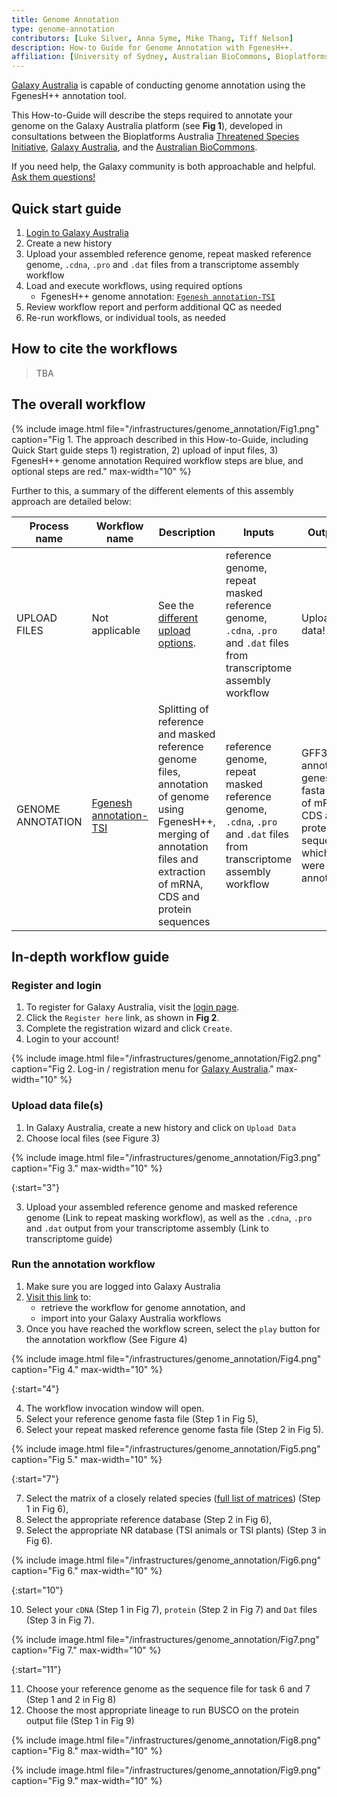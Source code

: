 ```yaml
---
title: Genome Annotation
type: genome-annotation
contributors: [Luke Silver, Anna Syme, Mike Thang, Tiff Nelson]
description: How-to Guide for Genome Annotation with FgenesH++.
affiliation: [University of Sydney, Australian BioCommons, Bioplatforms Australia, Galaxy Australia]
---
```


[Galaxy Australia](https://usegalaxy.org.au/) is capable of conducting genome annotation using the FgenesH++ annotation tool.

This How-to-Guide will describe the steps required to annotate your genome on the Galaxy Australia platform (see **Fig 1**), developed in consultations between the Bioplatforms Australia [Threatened Species Initiative](https://threatenedspeciesinitiative.com/), [Galaxy Australia](https://usegalaxy.org.au/), and the [Australian BioCommons](https://www.biocommons.org.au/).

If you need help, the Galaxy community is both approachable and helpful. [Ask them questions!](https://help.galaxyproject.org/)


## Quick start guide

1. [Login to Galaxy Australia](#register-and-login)
2. Create a new history
3. Upload your assembled reference genome, repeat masked reference genome, `.cdna`, `.pro` and `.dat` files from a transcriptome assembly workflow
4. Load and execute workflows, using required options
   - FgenesH++ genome annotation: [```Fgenesh annotation-TSI```]()
5. Review workflow report and perform additional QC as needed
6. Re-run workflows, or individual tools, as needed


## How to cite the workflows

> TBA


## The overall workflow

{% include image.html file="/infrastructures/genome_annotation/Fig1.png" caption="Fig 1. The approach described in this How-to-Guide, including Quick Start guide steps 1) registration, 2) upload of input files, 3) FgenesH++ genome annotation Required workflow steps are blue, and optional steps are red." max-width="10" %}

Further to this, a summary of the different elements of this assembly approach are detailed below:

| Process name     | Workflow name                             | Description                                                                          | Inputs                                                              | Outputs                                                                                                     |
| ---------------- | ----------------------------------------- | ------------------------------------------------------------------------------------ | ------------------------------------------------------------------- | ----------------------------------------------------------------------------------------------------------- |
| UPLOAD FILES     | Not applicable                            | See the [different upload options](#upload-data-files).                                     |  reference genome, repeat masked reference genome, `.cdna`, `.pro` and `.dat` files from transcriptome assembly workflow | Uploaded data!   |
| GENOME ANNOTATION  | [Fgenesh annotation-TSI]()                         | Splitting of reference and masked reference genome files, annotation of genome using FgenesH++, merging of annotation files and extraction of mRNA, CDS and protein sequences | reference genome, repeat masked reference genome, `.cdna`, `.pro` and `.dat` files from transcriptome assembly workflow  |   GFF3 of annotated genes, fasta file of mRNA, CDS and protein sequences which were annotated  | 


## In-depth workflow guide


### Register and login

1. To register for Galaxy Australia, visit the [login page](https://usegalaxy.org.au/login).
2. Click the ```Register here``` link, as shown in **Fig 2**.
3. Complete the registration wizard and click ```Create```.
4. Login to your account!

{% include image.html file="/infrastructures/genome_annotation/Fig2.png" caption="Fig 2. Log-in / registration menu for [Galaxy Australia](https://usegalaxy.org.au/)." max-width="10" %}


### Upload data file(s)

1. In Galaxy Australia, create a new history and click on ```Upload Data```
2. Choose local files (see Figure 3)

{% include image.html file="/infrastructures/genome_annotation/Fig3.png" caption="Fig 3." max-width="10" %}

{:start="3"}

3. Upload your assembled reference genome and masked reference genome (Link to repeat masking workflow), as well as the `.cdna`, `.pro` and `.dat` output from your transcriptome assembly (Link to transcriptome guide)


### Run the annotation workflow

1. Make sure you are logged into Galaxy Australia
2. [Visit this link]() to:
    - retrieve the workflow for genome annotation, and
    - import into your Galaxy Australia workflows
3. Once you have reached the workflow screen, select the ```play``` button for the annotation workflow (See Figure 4)

{% include image.html file="/infrastructures/genome_annotation/Fig4.png" caption="Fig 4." max-width="10" %}

{:start="4"}

4. The workflow invocation window will open. 
5. Select your reference genome fasta file (Step 1 in Fig 5),
6. Select your repeat masked reference genome fasta file (Step 2 in Fig 5).

{% include image.html file="/infrastructures/genome_annotation/Fig5.png" caption="Fig 5." max-width="10" %}

{:start="7"}

7. Select the matrix of a closely related species ([full list of matrices](http://www.softberry.com/berry.phtml?topic=org_list&group=programs&subgroup=gfind)) (Step 1 in Fig 6), 
8. Select the appropriate reference database (Step 2 in Fig 6), 
9. Select the appropriate NR database (TSI animals or TSI plants) (Step 3 in Fig 6). 

{% include image.html file="/infrastructures/genome_annotation/Fig6.png" caption="Fig 6." max-width="10" %}

{:start="10"}

10. Select your `cDNA` (Step 1 in Fig 7), `protein` (Step 2 in Fig 7) and `Dat` files (Step 3 in Fig 7).

{% include image.html file="/infrastructures/genome_annotation/Fig7.png" caption="Fig 7." max-width="10" %}

{:start="11"}

11. Choose your reference genome as the sequence file for task 6 and 7 (Step 1 and 2 in Fig 8)
12. Choose the most appropriate lineage to run BUSCO on the protein output file (Step 1 in Fig 9)

{% include image.html file="/infrastructures/genome_annotation/Fig8.png" caption="Fig 8." max-width="10" %}

{% include image.html file="/infrastructures/genome_annotation/Fig9.png" caption="Fig 9." max-width="10" %}
